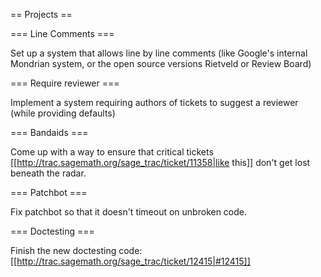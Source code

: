 == Projects ==

=== Line Comments ===

Set up a system that allows line by line comments (like Google's internal Mondrian system, or the open source versions Rietveld or Review Board)

=== Require reviewer ===

Implement a system requiring authors of tickets to suggest a reviewer (while providing defaults)

=== Bandaids ===

Come up with a way to ensure that critical tickets [[http://trac.sagemath.org/sage_trac/ticket/11358|like this]] don't get lost beneath the radar. 

=== Patchbot ===

Fix patchbot so that it doesn't timeout on unbroken code.

=== Doctesting ===

Finish the new doctesting code: [[http://trac.sagemath.org/sage_trac/ticket/12415|#12415]]
